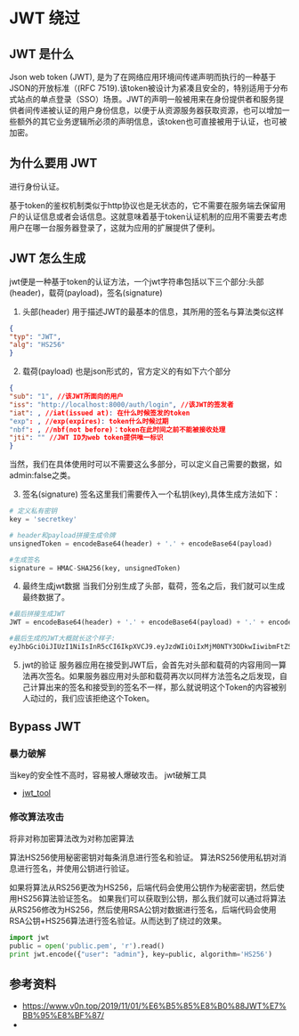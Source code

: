 # JWT 绕过

## JWT 是什么 
Json web token (JWT), 是为了在网络应用环境间传递声明而执行的一种基于JSON的开放标准（(RFC 7519).该token被设计为紧凑且安全的，特别适用于分布式站点的单点登录（SSO）场景。JWT的声明一般被用来在身份提供者和服务提供者间传递被认证的用户身份信息，以便于从资源服务器获取资源，也可以增加一些额外的其它业务逻辑所必须的声明信息，该token也可直接被用于认证，也可被加密。 

## 为什么要用 JWT

进行身份认证。

基于token的鉴权机制类似于http协议也是无状态的，它不需要在服务端去保留用户的认证信息或者会话信息。这就意味着基于token认证机制的应用不需要去考虑用户在哪一台服务器登录了，这就为应用的扩展提供了便利。

## JWT 怎么生成

jwt便是一种基于token的认证方法，一个jwt字符串包括以下三个部分:头部(header)，载荷(payload)，签名(signature)

1. 头部(header) 用于描述JWT的最基本的信息，其所用的签名与算法类似这样
```json
{
"typ": "JWT",
"alg": "HS256"
}
```

2. 载荷(payload) 也是json形式的，官方定义的有如下六个部分

```json
{
"sub": "1", //该JWT所面向的用户
"iss": "http://localhost:8000/auth/login", //该JWT的签发者 
"iat": , //iat(issued at): 在什么时候签发的token
"exp": , //exp(expires): token什么时候过期
"nbf": , //nbf(not before)：token在此时间之前不能被接收处理
"jti": "" //JWT ID为web token提供唯一标识
}
```

当然，我们在具体使用时可以不需要这么多部分，可以定义自己需要的数据，如admin:false之类。

3. 签名(signature) 签名这里我们需要传入一个私钥(key),具体生成方法如下：

```py
# 定义私有密钥
key = 'secretkey'

# header和payload拼接生成令牌
unsignedToken = encodeBase64(header) + '.' + encodeBase64(payload)

#生成签名
signature = HMAC-SHA256(key, unsignedToken)
```

4. 最终生成jwt数据 当我们分别生成了头部，载荷，签名之后，我们就可以生成最终数据了。

```py
#最后拼接生成JWT
JWT = encodeBase64(header) + '.' + encodeBase64(payload) + '.' + encodeBase64(signature)

#最后生成的JWT大概就长这个样子:
eyJhbGciOiJIUzI1NiIsInR5cCI6IkpXVCJ9.eyJzdWIiOiIxMjM0NTY3ODkwIiwibmFtZSI6IkpvaG4gRG9lIiwiYWRtaW4iOnRydWV9.cAOIAifu3fykvhkHpbuhbvtH807-Z2rI1FS3vX1XMjE
```

5. jwt的验证 服务器应用在接受到JWT后，会首先对头部和载荷的内容用同一算法再次签名。如果服务器应用对头部和载荷再次以同样方法签名之后发现，自己计算出来的签名和接受到的签名不一样，那么就说明这个Token的内容被别人动过的，我们应该拒绝这个Token。

## Bypass JWT

### 暴力破解

当key的安全性不高时，容易被人爆破攻击。
jwt破解工具 
- [jwt_tool](https://github.com/ticarpi/jwt_tool)

### 修改算法攻击

将非对称加密算法改为对称加密算法

算法HS256使用秘密密钥对每条消息进行签名和验证。
算法RS256使用私钥对消息进行签名，并使用公钥进行验证。

如果将算法从RS256更改为HS256，后端代码会使用公钥作为秘密密钥，然后使用HS256算法验证签名。
如果我们可以获取到公钥，那么我们就可以通过将算法从RS256修改为HS256，然后使用RSA公钥对数据进行签名，后端代码会使用RSA公钥+HS256算法进行签名验证。从而达到了绕过的效果。

```py
import jwt
public = open('public.pem', 'r').read()
print jwt.encode({"user": "admin"}, key=public, algorithm='HS256')
```


## 参考资料

- https://www.v0n.top/2019/11/01/%E6%B5%85%E8%B0%88JWT%E7%BB%95%E8%BF%87/
- 
